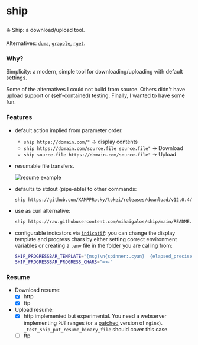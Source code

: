 # ship

⛵ Ship: a download/upload tool.

Alternatives:
[`duma`](https://github.com/mattgathu/duma), [`grapple`](https://github.com/daveallie/grapple), [`rget`](https://github.com/Arcterus/rget).

### Why?
Simplicity: a modern, simple tool for downloading/uploading with default settings.

Some of the alternatives I could not build from source.
Others didn't have upload support or (self-contained) testing.
Finally, I wanted to have some fun.

### Features
* default action implied from parameter order.
  * `ship https://domain.com/"` -> display contents
  * `ship https://domain.com/source.file source.file"` -> Download
  * `ship source.file https://domain.com/source.file"` -> Upload

* resumable file transfers.

  ![resume example](screenshots/ship.gif)
* defaults to stdout (pipe-able) to other commands:
  ```bash
  ship https://github.com/XAMPPRocky/tokei/releases/download/v12.0.4/tokei-x86_64-unknown-linux-gnu.tar.gz | tar xvz
  ```
* use as curl alternative:
  ```bash
  ship https://raw.githubusercontent.com/mihaigalos/ship/main/README.md
  ```
* configurable indicators via [`indicatif`](https://crates.io/crates/indicatif): you can change the display template and progress chars by either setting correct environment variables or creating a `.env` file in the folder you are calling from:
  ```bash
  SHIP_PROGRESSBAR_TEMPLATE="{msg}\n{spinner:.cyan}  {elapsed_precise} ▕{bar:.white}▏ {bytes}/{total_bytes}  {bytes_per_sec}  ETA {eta}."
  SHIP_PROGRESSBAR_PROGRESS_CHARS="=>-"
  ```

### Resume

* Download resume:
  * [x] http
  * [x] ftp
* Upload resume:
  * [x] http implemented but experimental. You need a webserver implementing `PUT` ranges (or a [patched](https://github.com/arut/nginx-patches) version of `nginx`). `_test_ship_put_resume_binary_file` should cover this case.
  * [ ] ftp